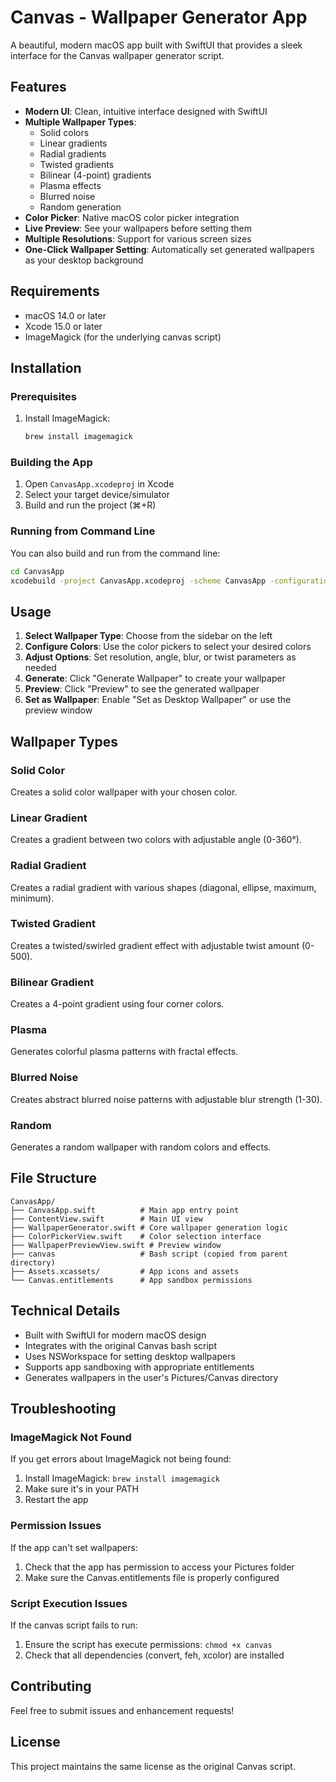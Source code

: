 # Canvas - Wallpaper Generator App

A beautiful, modern macOS app built with SwiftUI that provides a sleek interface for the Canvas wallpaper generator script.

## Features

- **Modern UI**: Clean, intuitive interface designed with SwiftUI
- **Multiple Wallpaper Types**: 
  - Solid colors
  - Linear gradients
  - Radial gradients
  - Twisted gradients
  - Bilinear (4-point) gradients
  - Plasma effects
  - Blurred noise
  - Random generation
- **Color Picker**: Native macOS color picker integration
- **Live Preview**: See your wallpapers before setting them
- **Multiple Resolutions**: Support for various screen sizes
- **One-Click Wallpaper Setting**: Automatically set generated wallpapers as your desktop background

## Requirements

- macOS 14.0 or later
- Xcode 15.0 or later
- ImageMagick (for the underlying canvas script)

## Installation

### Prerequisites

1. Install ImageMagick:
   ```bash
   brew install imagemagick
   ```

### Building the App

1. Open `CanvasApp.xcodeproj` in Xcode
2. Select your target device/simulator
3. Build and run the project (⌘+R)

### Running from Command Line

You can also build and run from the command line:

```bash
cd CanvasApp
xcodebuild -project CanvasApp.xcodeproj -scheme CanvasApp -configuration Release build
```

## Usage

1. **Select Wallpaper Type**: Choose from the sidebar on the left
2. **Configure Colors**: Use the color pickers to select your desired colors
3. **Adjust Options**: Set resolution, angle, blur, or twist parameters as needed
4. **Generate**: Click "Generate Wallpaper" to create your wallpaper
5. **Preview**: Click "Preview" to see the generated wallpaper
6. **Set as Wallpaper**: Enable "Set as Desktop Wallpaper" or use the preview window

## Wallpaper Types

### Solid Color
Creates a solid color wallpaper with your chosen color.

### Linear Gradient
Creates a gradient between two colors with adjustable angle (0-360°).

### Radial Gradient
Creates a radial gradient with various shapes (diagonal, ellipse, maximum, minimum).

### Twisted Gradient
Creates a twisted/swirled gradient effect with adjustable twist amount (0-500).

### Bilinear Gradient
Creates a 4-point gradient using four corner colors.

### Plasma
Generates colorful plasma patterns with fractal effects.

### Blurred Noise
Creates abstract blurred noise patterns with adjustable blur strength (1-30).

### Random
Generates a random wallpaper with random colors and effects.

## File Structure

```
CanvasApp/
├── CanvasApp.swift          # Main app entry point
├── ContentView.swift        # Main UI view
├── WallpaperGenerator.swift # Core wallpaper generation logic
├── ColorPickerView.swift    # Color selection interface
├── WallpaperPreviewView.swift # Preview window
├── canvas                   # Bash script (copied from parent directory)
├── Assets.xcassets/         # App icons and assets
└── Canvas.entitlements      # App sandbox permissions
```

## Technical Details

- Built with SwiftUI for modern macOS design
- Integrates with the original Canvas bash script
- Uses NSWorkspace for setting desktop wallpapers
- Supports app sandboxing with appropriate entitlements
- Generates wallpapers in the user's Pictures/Canvas directory

## Troubleshooting

### ImageMagick Not Found
If you get errors about ImageMagick not being found:
1. Install ImageMagick: `brew install imagemagick`
2. Make sure it's in your PATH
3. Restart the app

### Permission Issues
If the app can't set wallpapers:
1. Check that the app has permission to access your Pictures folder
2. Make sure the Canvas.entitlements file is properly configured

### Script Execution Issues
If the canvas script fails to run:
1. Ensure the script has execute permissions: `chmod +x canvas`
2. Check that all dependencies (convert, feh, xcolor) are installed

## Contributing

Feel free to submit issues and enhancement requests!

## License

This project maintains the same license as the original Canvas script.
